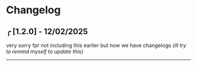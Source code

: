 # Changelog

## ╭ [1.2.0] - 12/02/2025
very sorry fpr not including this earlier
but now we have changelogs
*(ill try to remind myself to update this)*

---